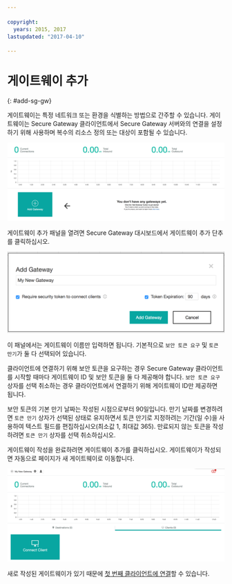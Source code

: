```yaml
---

copyright:
  years: 2015, 2017
lastupdated: "2017-04-10"

---
```


# 게이트웨이 추가
{: #add-sg-gw}

게이트웨이는 특정 네트워크 또는 환경을 식별하는 방법으로 간주할 수 있습니다. 게이트웨이는 Secure Gateway 클라이언트에서 Secure Gateway 서버와의 연결을 설정하기 위해 사용하며 복수의 리소스 정의 또는 대상이 포함될 수 있습니다.

![Secure Gateway 대시보드](./images/newDashboard.png?raw=true "Secure Gateway 대시보드")

게이트웨이 추가 패널을 열려면 Secure Gateway 대시보드에서 게이트웨이 추가 단추를 클릭하십시오.

![게이트웨이 추가](./images/addGateway.png?raw=true "게이트웨이 추가")

이 패널에서는 게이트웨이 이름만 입력하면 됩니다. 기본적으로 `보안 토큰 요구` 및 `토큰 만기`가 둘 다 선택되어 있습니다.

클라이언트에 연결하기 위해 보안 토큰을 요구하는 경우 Secure Gateway 클라이언트를 시작할 때마다 게이트웨이 ID 및 보안 토큰을 둘 다 제공해야 합니다. `보안 토큰 요구` 상자를 선택 취소하는 경우 클라이언트에서 연결하기 위해 게이트웨이 ID만 제공하면 됩니다.

보안 토큰의 기본 만기 날짜는 작성된 시점으로부터 90일입니다. 만기 날짜를 변경하려면 `토큰 만기` 상자가 선택된 상태로 유지하면서 토큰 만기로 지정하려는 기간(일 수)을 사용하여 텍스트 필드를 편집하십시오(최소값 1, 최대값 365). 만료되지 않는 토큰을 작성하려면 `토큰 만기` 상자를 선택 취소하십시오.  

게이트웨이 작성을 완료하려면 게이트웨이 추가를 클릭하십시오. 게이트웨이가 작성되면 자동으로 페이지가 새 게이트웨이로 이동합니다.

![새 게이트웨이](./images/newGateway.png?raw=true "새 게이트웨이")

새로 작성된 게이트웨이가 있기 때문에 [첫 번째 클라이언트에 연결](/docs/services/SecureGateway/securegateway_client.html)할 수 있습니다.
